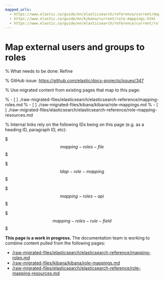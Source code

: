 ```yaml
---
mapped_urls:
  - https://www.elastic.co/guide/en/elasticsearch/reference/current/mapping-roles.html
  - https://www.elastic.co/guide/en/kibana/current/role-mappings.html
  - https://www.elastic.co/guide/en/elasticsearch/reference/current/role-mapping-resources.html
---
```


# Map external users and groups to roles

% What needs to be done: Refine

% GitHub issue: https://github.com/elastic/docs-projects/issues/347

% Use migrated content from existing pages that map to this page:

% - [ ] ./raw-migrated-files/elasticsearch/elasticsearch-reference/mapping-roles.md
% - [ ] ./raw-migrated-files/kibana/kibana/role-mappings.md
% - [ ] ./raw-migrated-files/elasticsearch/elasticsearch-reference/role-mapping-resources.md

% Internal links rely on the following IDs being on this page (e.g. as a heading ID, paragraph ID, etc):

$$$mapping-roles-file$$$

$$$ldap-role-mapping$$$

$$$mapping-roles-api$$$

$$$mapping-roles-rule-field$$$

**This page is a work in progress.** The documentation team is working to combine content pulled from the following pages:

* [/raw-migrated-files/elasticsearch/elasticsearch-reference/mapping-roles.md](/raw-migrated-files/elasticsearch/elasticsearch-reference/mapping-roles.md)
* [/raw-migrated-files/kibana/kibana/role-mappings.md](/raw-migrated-files/kibana/kibana/role-mappings.md)
* [/raw-migrated-files/elasticsearch/elasticsearch-reference/role-mapping-resources.md](/raw-migrated-files/elasticsearch/elasticsearch-reference/role-mapping-resources.md)